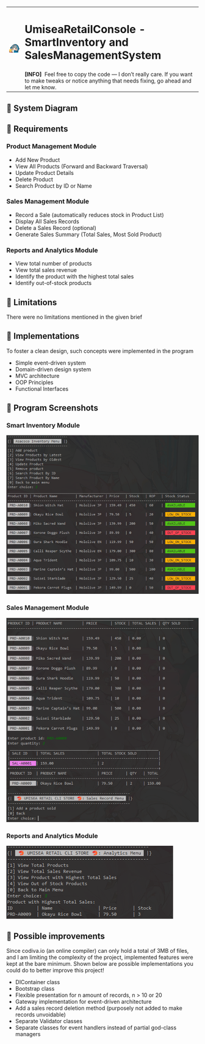 <table>
  <tr>
    <td rowspan="2"><img src="gura-vtuber.gif" width="180"></img></td>
    <td colspan="5"><h1> UmiseaRetailConsole - SmartInventory and SalesManagementSystem </h1></td>
  </tr>
  <tr>
    <td colspan="5">
      <b>[INFO]</b>
      &nbspFeel free to copy the code — I don’t really care. If you want to make tweaks or notice anything that needs fixing, go ahead and let me know.
    </td>
  </tr>
</table>

## 🦐 System Diagram


## 🦐 Requirements
### Product Management Module
- Add New Product
- View All Products (Forward and Backward Traversal)
- Update Product Details
- Delete Product
- Search Product by ID or Name

### Sales Management Module
- Record a Sale (automatically reduces stock in Product List)
- Display All Sales Records
- Delete a Sales Record (optional)
- Generate Sales Summary (Total Sales, Most Sold Product)

### Reports and Analytics Module
- View total number of products
- View total sales revenue
- Identify the product with the highest total sales
- Identify out-of-stock products

## 🦐 Limitations
There were no limitations mentioned in the given brief

## 🦐 Implementations
To foster a clean design, such concepts were implemented in the program
- Simple event-driven system
- Domain-driven design system
- MVC architecture
- OOP Principles
- Functional Interfaces

## 🦐 Program Screenshots
### Smart Inventory Module
![Inventory demo](inventory-demo.png)

### Sales Management Module
![Sales demo](sales-demo.png)

### Reports and Analytics Module
![Reports demo](report-demo.png)

## 🦐 Possible improvements
Since codiva.io (an online compiler) can only hold a total of 3MB of files,
and I am limiting the complexity of the project,
implemented features were kept at the bare minimum. Shown below
are possible implementations you could do to better improve this
project!
- DIContainer class
- Bootstrap class
- Flexible presentation for n amount of records, n > 10 or 20
- Gateway implementation for event-driven architecture
- Add a sales record deletion method (purposely not added to make records unvoidable)
- Separate Validator classes
- Separate classes for event handlers instead of partial god-class managers


